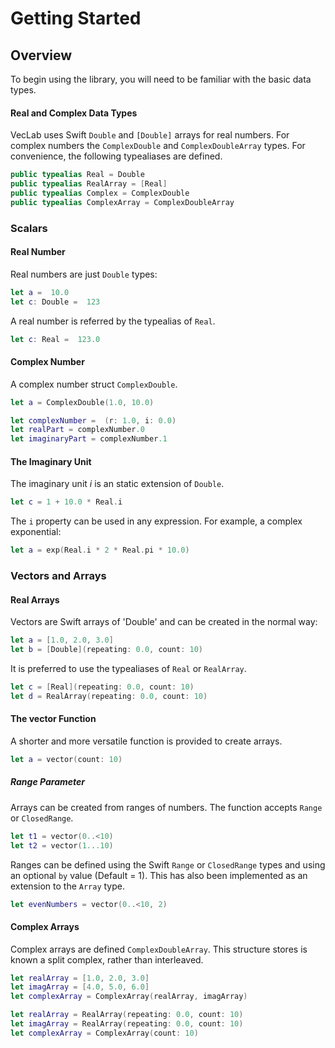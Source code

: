 # Getting Started

## Overview

To begin using the library, you will need to be familiar with the basic data types.

#### Real and Complex Data Types

VecLab uses Swift `Double` and `[Double]` arrays for real numbers. For complex numbers the `ComplexDouble`
and `ComplexDoubleArray` types. For convenience, the following typealiases are defined.

```swift
public typealias Real = Double
public typealias RealArray = [Real]
public typealias Complex = ComplexDouble
public typealias ComplexArray = ComplexDoubleArray
```

### Scalars

#### Real Number

Real numbers are just `Double` types:

```swift
let a =  10.0
let c: Double =  123
```

A real number is referred by the typealias of `Real`. 

```swift
let c: Real =  123.0
```

#### Complex Number

A complex number struct `ComplexDouble`.

```swift
let a = ComplexDouble(1.0, 10.0)
```

```swift
let complexNumber =  (r: 1.0, i: 0.0)
let realPart = complexNumber.0
let imaginaryPart = complexNumber.1
```

#### The Imaginary Unit

The imaginary unit *i* is an static extension of `Double`. 

```swift
let c = 1 + 10.0 * Real.i
```

The `i` property can be used in any expression. For example, a complex exponential:

```swift
let a = exp(Real.i * 2 * Real.pi * 10.0)
```

### Vectors and Arrays

#### Real Arrays

Vectors are Swift arrays of 'Double' and can be created in the normal way:

```swift
let a = [1.0, 2.0, 3.0]
let b = [Double](repeating: 0.0, count: 10)
```

It is preferred to use the typealiases of `Real` or `RealArray`.

```swift
let c = [Real](repeating: 0.0, count: 10)
let d = RealArray(repeating: 0.0, count: 10)
```

#### The vector Function

A shorter and more versatile function is provided to create arrays.

```swift
let a = vector(count: 10)
```

##### Range Parameter

Arrays can be created from ranges of numbers. The function accepts `Range` or `ClosedRange`. 

```swift
let t1 = vector(0..<10)
let t2 = vector(1...10)
```

Ranges can be defined using the Swift `Range` or `ClosedRange` types and using an optional `by` value (Default = 1).
This has also been implemented as an extension to the `Array` type.

```swift
let evenNumbers = vector(0..<10, 2) 
```

#### Complex Arrays

Complex arrays are defined `ComplexDoubleArray`. This structure stores is known a split complex, rather than interleaved.

```swift
let realArray = [1.0, 2.0, 3.0]
let imagArray = [4.0, 5.0, 6.0]
let complexArray = ComplexArray(realArray, imagArray)
```

```swift
let realArray = RealArray(repeating: 0.0, count: 10)
let imagArray = RealArray(repeating: 0.0, count: 10)
let complexArray = ComplexArray(count: 10)
```


